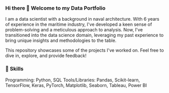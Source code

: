 ### Hi there 👋 Welcome to my Data Portfolio

I am a data scientist with a background in naval architecture. With 6 years of experience in the maritime industry, I've developed a keen sense of problem-solving and a meticulous approach to analysis. Now, I've transitioned into the data science domain, leveraging my past experience to bring unique insights and methodologies to the table.

This repository showcases some of the projects I've worked on. Feel free to dive in, explore, and provide feedback!

### 🎯 Skills

Programming: Python, SQL
Tools/Libraries: Pandas, Scikit-learn, TensorFlow, Keras, PyTorch, Matplotlib, Seaborn, Tableau, Power BI
